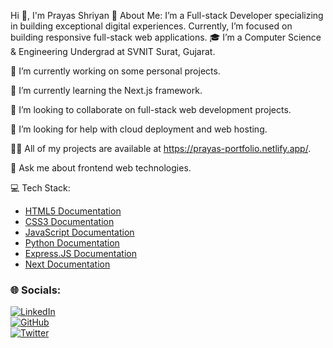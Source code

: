 Hi 👋, I'm Prayas Shriyan
💫 About Me:
I’m a Full-stack Developer specializing in building exceptional digital experiences. Currently, I’m focused on building responsive full-stack web applications.
🎓 I’m a Computer Science & Engineering Undergrad at SVNIT Surat, Gujarat.

🔭 I’m currently working on some personal projects.

🌱 I’m currently learning the Next.js framework.

👯 I’m looking to collaborate on full-stack web development projects.

🤝 I’m looking for help with cloud deployment and web hosting.

👨‍💻 All of my projects are available at https://prayas-portfolio.netlify.app/.

💬 Ask me about frontend web technologies.

💻 Tech Stack:
- [HTML5 Documentation](https://developer.mozilla.org/en-US/docs/Web/HTML)
- [CSS3 Documentation](https://developer.mozilla.org/en-US/docs/Web/CSS)
- [JavaScript Documentation](https://developer.mozilla.org/en-US/docs/Web/JavaScript)
- [Python Documentation](https://developer.mozilla.org/en-US/docs/Web/Python)
- [Express.JS Documentation](https://developer.mozilla.org/en-US/docs/Web/Express.js)
- [Next Documentation](https://developer.mozilla.org/en-US/docs/Web/Next.js)

### 🌐 **Socials:**  
[![LinkedIn](https://img.shields.io/badge/LinkedIn-0077B5?logo=linkedin&logoColor=white)](https://www.linkedin.com/in/prayas-shriyan)  
[![GitHub](https://img.shields.io/badge/GitHub-100000?logo=github&logoColor=white)](https://github.com/prayas-shriyan)  
[![Twitter](https://img.shields.io/badge/Twitter-1DA1F2?logo=twitter&logoColor=white)](https://twitter.com/prayas-shriyan)  


